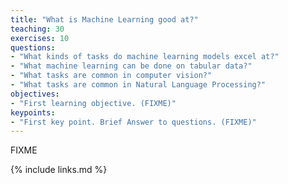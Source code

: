 ```yaml
---
title: "What is Machine Learning good at?"
teaching: 30
exercises: 10
questions:
- "What kinds of tasks do machine learning models excel at?"
- "What machine learning can be done on tabular data?"
- "What tasks are common in computer vision?"
- "What tasks are common in Natural Language Processing?"
objectives:
- "First learning objective. (FIXME)"
keypoints:
- "First key point. Brief Answer to questions. (FIXME)"
---
```

FIXME

{% include links.md %}